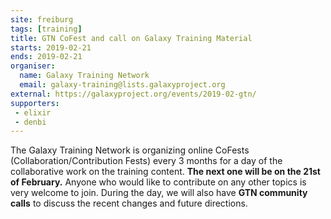 ```yaml
---
site: freiburg
tags: [training]
title: GTN CoFest and call on Galaxy Training Material
starts: 2019-02-21
ends: 2019-02-21
organiser:
  name: Galaxy Training Network
  email: galaxy-training@lists.galaxyproject.org
external: https://galaxyproject.org/events/2019-02-gtn/
supporters:
 - elixir
 - denbi
---
```


The Galaxy Training Network is organizing online CoFests (Collaboration/Contribution Fests) every 3 months for a day of the collaborative work on the training content. **The next one will be on the 21st of February.** Anyone who would like to contribute on any other topics is very welcome to join. During the day, we will also have **GTN community calls** to discuss the recent changes and future directions.
